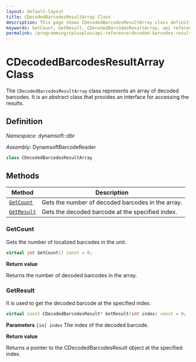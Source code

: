 ```yaml
---
layout: default-layout
title: CDecodedBarcodesResultArray Class
description: This page shows CDecodedBarcodesResultArray class definition of Dynamsoft Barcode Reader SDK C++ Edition.
keywords: GetCount, GetResult, CDecodedBarcodesResultArray, api reference
permalink: /programming/cplusplus/api-reference/decoded-barcodes-result-array.html
---
```

# CDecodedBarcodesResultArray Class

The `CDecodedBarcodesResultArray` class represents an array of decoded barcodes. It is an abstract class that provides an interface for accessing the results.

## Definition

*Namespace:* dynamsoft::dbr

*Assembly:* DynamsoftBarcodeReader

```cpp
class CDecodedBarcodesResultArray
```

## Methods

| Method                            | Description |
|-----------------------------------|-------------|
| [`GetCount`](#getcount)           | Gets the number of decoded barcodes in the array.|
| [`GetResult`](#getresult)           | Gets the decoded barcode at the specified index.|

### GetCount

Gets the number of localized barcodes in the unit.

```cpp
virtual int GetCount() const = 0;
```

**Return value**

Returns the number of decoded barcodes in the array.


### GetResult

It is used to get the decoded barcode at the specified index.

```cpp
virtual const CDecodedBarcodesResult* GetResult(int index) const = 0;
```

**Parameters**
`[in] index` The index of the decoded barcode.

**Return value**

Returns a pointer to the CDecodedBarcodesResult object at the specified index.